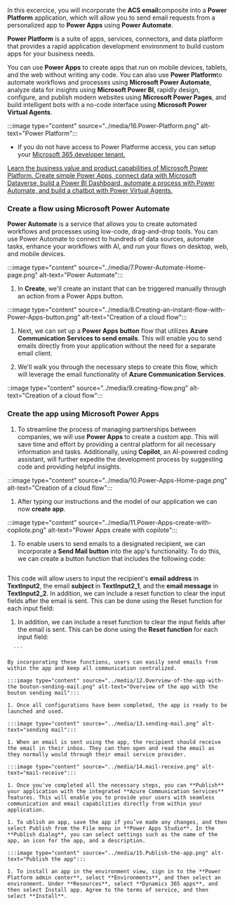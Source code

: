 <!-- markdownlint-disable MD041 -->

In this excercice, you will incorporate the **ACS email**composite into a **Power Platform** application, which will allow you to send email requests from a personalized app to **Power Apps** using **Power Automate**.

**Power Platform** is a suite of apps, services, connectors, and data platform that provides a rapid application development environment to build custom apps for your business needs. 

You can use **Power Apps** to create apps that run on mobile devices, tablets, and the web without writing any code. You can also use **Power Platform**to automate workflows and processes using **Microsoft Power Automate**, analyze data for insights using **Microsoft Power BI**, rapidly design, configure, and publish modern websites using **Microsoft Power Pages**, and build intelligent bots with a no-code interface using **Microsoft Power Virtual Agents**.

:::image type="content" source="../media/16.Power-Platform.png" alt-text="Power Platform":::

- If you do not have access to Power Platforme access, you can setup your [Microsoft 365 developer tenant.](https://developer.microsoft.com/microsoft-365/dev-program)

[Learn the business value and product capabilities of Microsoft Power Platform. Create simple Power Apps, connect data with Microsoft Dataverse, build a Power BI Dashboard, automate a process with Power Automate, and build a chatbot with Power Virtual Agents.](https://learn.microsoft.com/en-us/certifications/power-platform-fundamentals/)

### Create a flow using Microsoft Power Automate

 **Power Automate** is a service that allows you to create automated workflows and processes using low-code, drag-and-drop tools. You can use Power Automate to connect to hundreds of data sources, automate tasks, enhance your workflows with AI, and run your flows on desktop, web, and mobile devices.

:::image type="content" source="../media/7.Power-Automate-Home-page.png" alt-text="Power Automate":::

1. In **Create**, we'll create an instant that can be triggered manually through an action from a Power Apps button.

:::image type="content" source="../media/8.Creating-an-instant-flow-with-Power-Apps-button.png" alt-text="Creation of a cloud flow":::

1. Next, we can set up a **Power Apps button** flow that utilizes **Azure Communication Services to send emails**. This will enable you to send emails directly from your application without the need for a separate email client. 

1. We'll walk you through the necessary steps to create this flow, which will leverage the email functionality of **Azure Communication Services**.

::image type="content" source="../media/9.creating-flow.png" alt-text="Creation of a cloud flow":::

### Create the app using Microsoft Power Apps

1. To streamline the process of managing partnerships between companies, we will use **Power Apps** to create a custom app. This will save time and effort by providing a central platform for all necessary information and tasks. Additionally, using **Copilot**, an AI-powered coding assistant, will further expedite the development process by suggesting code and providing helpful insights. 


:::image type="content" source="../media/10.Power-Apps-Home-page.png" alt-text="Creation of a cloud flow":::

1. After typing our instructions and the model of our application we can now **create app**.

:::image type="content" source="../media/11.Power-Apps-create-with-copilote.png" alt-text="Power Apps create with copilote":::

1. To enable users to send emails to a designated recipient, we can incorporate a **Send Mail button** into the app's functionality. To do this, we can create a button function that includes the following code:

    ``` PowerAppsMail.Run(TextInput2.Text, TextInput2_1.Text, TextInput2_2.Text)
    ```
This code will allow users to input the recipient's **email address** in **TextInput2**, the email **subject** in **TextInput2_1**, and the **email message** in **TextInput2_2**. 
In addition, we can include a reset function to clear the input fields after the email is sent. This can be done using the Reset function for each input field: 

1. In addition, we can include a reset function to clear the input fields after the email is sent. This can be done using the **Reset function** for each input field: 

  ``` Reset(TextInput2); Reset(TextInput2_1); Reset(TextInput2_2)
    ```

 By incorporating these functions, users can easily send emails from within the app and keep all communication centralized.

:::image type="content" source="../media/12.Overview-of-the-app-with-the bouton-sending-mail.png" alt-text="Overview of the app with the bouton sending mail":::

1. Once all configurations have been completed, the app is ready to be launched and used.

:::image type="content" source="../media/13.sending-mail.png" alt-text="sending mail":::

1. When an email is sent using the app, the recipient should receive the email in their inbox. They can then open and read the email as they normally would through their email service provider.

:::image type="content" source="../media/14.mail-receive.png" alt-text="mail-receive":::

1. Once you've completed all the necessary steps, you can **Publish** your application with the integrated **Azure Communication Services** features. This will enable you to provide your users with seamless communication and email capabilities directly from within your application. 

1. To ublish an app, save the app if you’ve made any changes, and then select Publish from the File menu in **Power Apps Studio**. In the **Publish dialog**, you can select settings such as the name of the app, an icon for the app, and a description.

:::image type="content" source="../media/15.Publish-the-app.png" alt-text="Publish the app":::

1. To install an app in the environment view, sign in to the **Power Platform admin center**, select **Environments**, and then select an environment. Under **Resources**, select **Dynamics 365 apps**, and then select Install app. Agree to the terms of service, and then select **Install**.